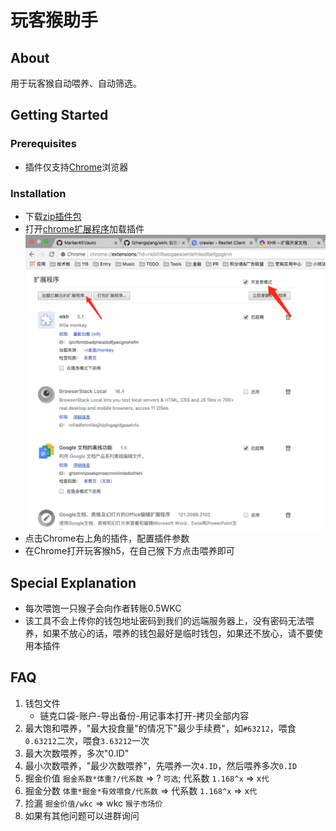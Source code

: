 # 玩客猴助手

## About

用于玩客猴自动喂养、自动筛选。

## Getting Started

### Prerequisites

* 插件仅支持[Chrome][010]浏览器

### Installation

* 下载[zip插件包][011]
* 打开[chrome扩展程序][012]加载插件
    ![image](public/install.jpg)
* 点击Chrome右上角的插件，配置插件参数
* 在Chrome打开玩客猴h5，在自己猴下方点击喂养即可

## Special Explanation

* 每次喂饱一只猴子会向作者转账0.5WKC
* 该工具不会上传你的钱包地址密码到我们的远端服务器上，没有密码无法喂养，如果不放心的话，喂养的钱包最好是临时钱包，如果还不放心，请不要使用本插件

## FAQ

1. 钱包文件
    * 链克口袋-账户-导出备份-用记事本打开-拷贝全部内容
1. 最大饱和喂养，"最大投食量"的情况下"最少手续费"，如`#63212`，喂食`0.63212`二次，喂食`3.63212`一次
1. 最大次数喂养，多次"0.ID"
1. 最小次数喂养，"最少次数喂养"，先喂养一次`4.ID`，然后喂养多次`0.ID`
1. 掘金价值 `掘金系数*体重?/代系数` => ? `可选`; 代系数 `1.168^x` => x`代`
1. 掘金分数 `体重*掘金*有效喂食/代系数` => 代系数 `1.168^x` => x`代`
1. 捡漏 `掘金价值/wkc` => wkc `猴子市场价`
1. 如果有其他问题可以进群询问

[010]: https://www.google.com/chrome/browser/desktop/index.html
[011]: https://codeload.github.com/LFZJun/wkh/zip/master
[012]: chrome://extensions/
